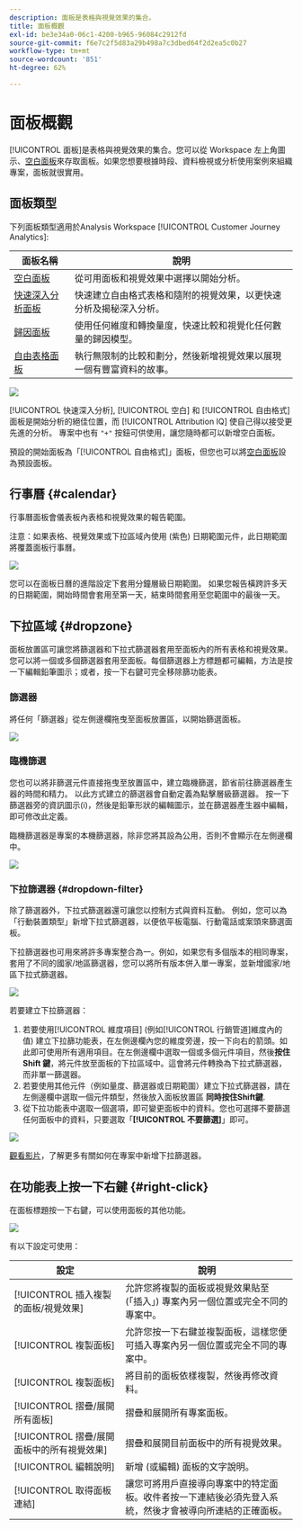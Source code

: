 ```yaml
---
description: 面板是表格與視覺效果的集合。
title: 面板概觀
exl-id: be3e34a0-06c1-4200-b965-96084c2912fd
source-git-commit: f6e7c2f5d83a29b498a7c3dbed64f2d2ea5c0b27
workflow-type: tm+mt
source-wordcount: '851'
ht-degree: 62%

---
```


# 面板概觀

[!UICONTROL 面板]是表格與視覺效果的集合。您可以從 Workspace 左上角圖示、[空白面板](/help/analysis-workspace/c-panels/blank-panel.md)來存取面板。如果您想要根據時段、資料檢視或分析使用案例來組織專案，面板就很實用。

## 面板類型

下列面板類型適用於Analysis Workspace [!UICONTROL Customer Journey Analytics]:

| 面板名稱 | 說明 |
| --- | --- |
| [空白面板](/help/analysis-workspace/c-panels/blank-panel.md) | 從可用面板和視覺效果中選擇以開始分析。 |
| [快速深入分析面板](quickinsight.md) | 快速建立自由格式表格和隨附的視覺效果，以更快速分析及揭秘深入分析。 |
| [歸因面板](attribution.md) | 使用任何維度和轉換量度，快速比較和視覺化任何數量的歸因模型。 |
| [自由表格面板](freeform-panel.md) | 執行無限制的比較和劃分，然後新增視覺效果以展現一個有豐富資料的故事。 |

![](assets/panel-overview.png)

[!UICONTROL 快速深入分析], [!UICONTROL 空白] 和 [!UICONTROL 自由格式] 面板是開始分析的絕佳位置，而 [!UICONTROL Attribution IQ] 使自己得以接受更先進的分析。 專案中也有 `"+"` 按鈕可供使用，讓您隨時都可以新增空白面板。

預設的開始面板為「[!UICONTROL 自由格式]」面板，但您也可以將[空白面板](/help/analysis-workspace/c-panels/blank-panel.md)設為預設面板。

## 行事曆 {#calendar}

行事曆面板會儀表板內表格和視覺效果的報告範圍。

注意：如果表格、視覺效果或下拉區域內使用 (紫色) 日期範圍元件，此日期範圍將覆蓋面板行事曆。

![](assets/panel-calendar.png)

您可以在面板日曆的進階設定下套用分鐘層級日期範圍。 如果您報告橫跨許多天的日期範圍，開始時間會套用至第一天，結束時間套用至您範圍中的最後一天。

## 下拉區域 {#dropzone}

面板放置區可讓您將篩選器和下拉式篩選器套用至面板內的所有表格和視覺效果。 您可以將一個或多個篩選器套用至面板。每個篩選器上方標題都可編輯，方法是按一下編輯鉛筆圖示；或者，按一下右鍵可完全移除篩功能表。

### 篩選器

將任何「篩選器」從左側邊欄拖曳至面板放置區，以開始篩選面板。

![](assets/segment-filter.png)

### 臨機篩選

您也可以將非篩選元件直接拖曳至放置區中，建立臨機篩選，節省前往篩選器產生器的時間和精力。 以此方式建立的篩選器會自動定義為點擊層級篩選器。 按一下篩選器旁的資訊圖示(i)，然後是鉛筆形狀的編輯圖示，並在篩選器產生器中編輯，即可修改此定義。

臨機篩選器是專案的本機篩選器，除非您將其設為公用，否則不會顯示在左側邊欄中。

![](assets/adhoc-segment-filter.png)

### 下拉篩選器 {#dropdown-filter}

除了篩選器外，下拉式篩選器還可讓您以控制方式與資料互動。 例如，您可以為「行動裝置類型」新增下拉式篩選器，以便依平板電腦、行動電話或案頭來篩選面板。

下拉篩選器也可用來將許多專案整合為一。例如，如果您有多個版本的相同專案，套用了不同的國家/地區篩選器，您可以將所有版本併入單一專案，並新增國家/地區下拉式篩選器。

![](assets/dropdown-filter-intro.png)

若要建立下拉篩選器：

1. 若要使用[!UICONTROL 維度項目] (例如[!UICONTROL 行銷管道]維度內的值) 建立下拉篩功能表，在左側邊欄內您的維度旁邊，按一下向右的箭頭。如此即可使用所有適用項目。在左側邊欄中選取一個或多個元件項目，然後&#x200B;**按住 Shift 鍵**，將元件放至面板的下拉區域中。這會將元件轉換為下拉式篩選器，而非單一篩選器。
1. 若要使用其他元件（例如量度、篩選器或日期範圍）建立下拉式篩選器，請在左側邊欄中選取一個元件類型，然後放入面板放置區 **同時按住Shift鍵**.
1. 從下拉功能表中選取一個選項，即可變更面板中的資料。您也可選擇不要篩選任何面板中的資料，只要選取「**[!UICONTROL 不要篩選]**」即可。

![](assets/create-dropdown.png)

[觀看影片](https://experienceleague.adobe.com/docs/analytics-learn/tutorials/analysis-workspace/using-panels/using-panels-to-organize-your-analysis-workspace-projects.html?lang=zh-Hant)，了解更多有關如何在專案中新增下拉篩選器。

## 在功能表上按一下右鍵 {#right-click}

在面板標題按一下右鍵，可以使用面板的其他功能。

![](assets/right-click-menu.png)

有以下設定可使用：

| 設定 | 說明 |
| --- | --- |
| [!UICONTROL 插入複製的面板/視覺效果] | 允許您將複製的面板或視覺效果貼至 (「插入」) 專案內另一個位置或完全不同的專案中。 |
| [!UICONTROL 複製面板] | 允許您按一下右鍵並複製面板，這樣您便可插入專案內另一個位置或完全不同的專案中。 |
| [!UICONTROL 複製面板] | 將目前的面板依樣複製，然後再修改資料。 |
| [!UICONTROL 摺疊/展開所有面板] | 摺疊和展開所有專案面板。 |
| [!UICONTROL 摺疊/展開面板中的所有視覺效果] | 摺疊和展開目前面板中的所有視覺效果。 |
| [!UICONTROL 編輯說明] | 新增 (或編輯) 面板的文字說明。 |
| [!UICONTROL 取得面板連結] | 讓您可將用戶直接導向專案中的特定面板。收件者按一下連結後必須先登入系統，然後才會被導向所連結的正確面板。 |
